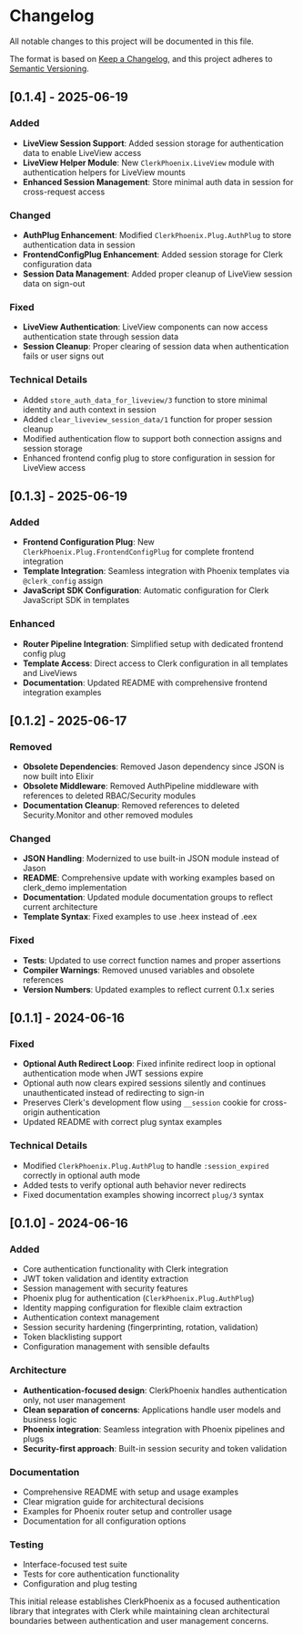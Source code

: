 # Changelog

All notable changes to this project will be documented in this file.

The format is based on [Keep a Changelog](https://keepachangelog.com/en/1.0.0/),
and this project adheres to [Semantic Versioning](https://semver.org/spec/v2.0.0.html).

## [0.1.4] - 2025-06-19

### Added
- **LiveView Session Support**: Added session storage for authentication data to enable LiveView access
- **LiveView Helper Module**: New `ClerkPhoenix.LiveView` module with authentication helpers for LiveView mounts
- **Enhanced Session Management**: Store minimal auth data in session for cross-request access

### Changed
- **AuthPlug Enhancement**: Modified `ClerkPhoenix.Plug.AuthPlug` to store authentication data in session
- **FrontendConfigPlug Enhancement**: Added session storage for Clerk configuration data
- **Session Data Management**: Added proper cleanup of LiveView session data on sign-out

### Fixed
- **LiveView Authentication**: LiveView components can now access authentication state through session data
- **Session Cleanup**: Proper clearing of session data when authentication fails or user signs out

### Technical Details
- Added `store_auth_data_for_liveview/3` function to store minimal identity and auth context in session
- Added `clear_liveview_session_data/1` function for proper session cleanup
- Modified authentication flow to support both connection assigns and session storage
- Enhanced frontend config plug to store configuration in session for LiveView access

## [0.1.3] - 2025-06-19

### Added
- **Frontend Configuration Plug**: New `ClerkPhoenix.Plug.FrontendConfigPlug` for complete frontend integration
- **Template Integration**: Seamless integration with Phoenix templates via `@clerk_config` assign
- **JavaScript SDK Configuration**: Automatic configuration for Clerk JavaScript SDK in templates

### Enhanced
- **Router Pipeline Integration**: Simplified setup with dedicated frontend config plug
- **Template Access**: Direct access to Clerk configuration in all templates and LiveViews
- **Documentation**: Updated README with comprehensive frontend integration examples

## [0.1.2] - 2025-06-17

### Removed
- **Obsolete Dependencies**: Removed Jason dependency since JSON is now built into Elixir
- **Obsolete Middleware**: Removed AuthPipeline middleware with references to deleted RBAC/Security modules
- **Documentation Cleanup**: Removed references to deleted Security.Monitor and other removed modules

### Changed
- **JSON Handling**: Modernized to use built-in JSON module instead of Jason
- **README**: Comprehensive update with working examples based on clerk_demo implementation
- **Documentation**: Updated module documentation groups to reflect current architecture
- **Template Syntax**: Fixed examples to use .heex instead of .eex

### Fixed
- **Tests**: Updated to use correct function names and proper assertions
- **Compiler Warnings**: Removed unused variables and obsolete references
- **Version Numbers**: Updated examples to reflect current 0.1.x series

## [0.1.1] - 2024-06-16

### Fixed
- **Optional Auth Redirect Loop**: Fixed infinite redirect loop in optional authentication mode when JWT sessions expire
- Optional auth now clears expired sessions silently and continues unauthenticated instead of redirecting to sign-in
- Preserves Clerk's development flow using `__session` cookie for cross-origin authentication
- Updated README with correct plug syntax examples

### Technical Details
- Modified `ClerkPhoenix.Plug.AuthPlug` to handle `:session_expired` correctly in optional auth mode
- Added tests to verify optional auth behavior never redirects
- Fixed documentation examples showing incorrect `plug/3` syntax

## [0.1.0] - 2024-06-16

### Added
- Core authentication functionality with Clerk integration
- JWT token validation and identity extraction
- Session management with security features
- Phoenix plug for authentication (`ClerkPhoenix.Plug.AuthPlug`)
- Identity mapping configuration for flexible claim extraction
- Authentication context management
- Session security hardening (fingerprinting, rotation, validation)
- Token blacklisting support
- Configuration management with sensible defaults

### Architecture
- **Authentication-focused design**: ClerkPhoenix handles authentication only, not user management
- **Clean separation of concerns**: Applications handle user models and business logic
- **Phoenix integration**: Seamless integration with Phoenix pipelines and plugs
- **Security-first approach**: Built-in session security and token validation

### Documentation
- Comprehensive README with setup and usage examples
- Clear migration guide for architectural decisions
- Examples for Phoenix router setup and controller usage
- Documentation for all configuration options

### Testing
- Interface-focused test suite
- Tests for core authentication functionality
- Configuration and plug testing

This initial release establishes ClerkPhoenix as a focused authentication library that integrates with Clerk while maintaining clean architectural boundaries between authentication and user management concerns.